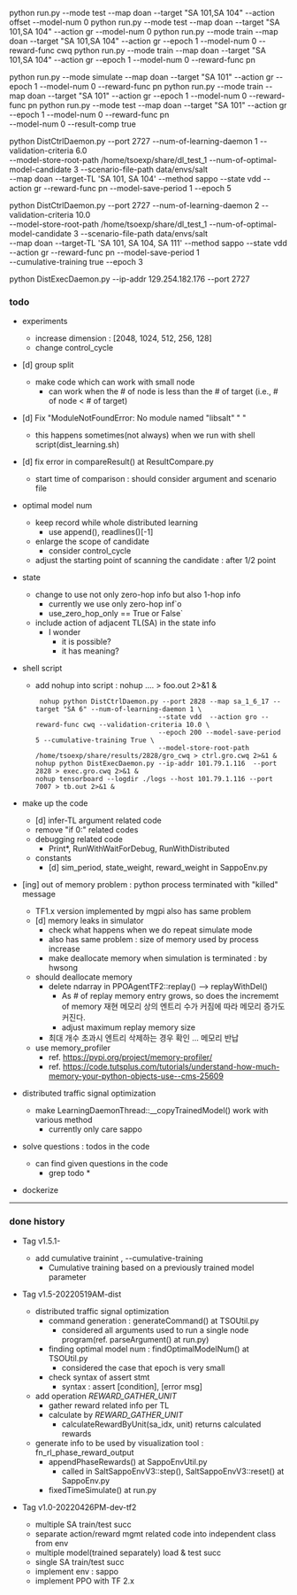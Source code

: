 

python run.py --mode test --map doan --target "SA 101,SA 104"  --action offset --model-num 0
python run.py --mode test --map doan --target "SA 101,SA 104"  --action gr --model-num 0
python run.py --mode train --map doan --target "SA 101,SA 104" --action gr --epoch 1 --model-num 0 --reward-func cwq
python run.py --mode train --map doan --target "SA 101,SA 104" --action gr --epoch 1 --model-num 0 --reward-func pn

python run.py --mode simulate --map doan --target "SA 101" --action gr --epoch 1 --model-num 0 --reward-func pn
python run.py --mode train --map doan --target "SA 101" --action gr --epoch 1 --model-num 0 --reward-func pn
python run.py --mode test --map doan --target "SA 101" --action gr --epoch 1 --model-num 0 --reward-func pn \
              --model-num 0 --result-comp true


python DistCtrlDaemon.py --port 2727 --num-of-learning-daemon 1 --validation-criteria 6.0 \
          --model-store-root-path /home/tsoexp/share/dl_test_1 --num-of-optimal-model-candidate 3 --scenario-file-path data/envs/salt \
          --map doan --target-TL 'SA 101, SA 104' --method sappo --state vdd --action gr --reward-func pn --model-save-period 1 --epoch 5

python DistCtrlDaemon.py --port 2727 --num-of-learning-daemon 2 --validation-criteria 10.0 \
          --model-store-root-path /home/tsoexp/share/dl_test_1 --num-of-optimal-model-candidate 3 --scenario-file-path data/envs/salt \
          --map doan --target-TL 'SA 101, SA 104, SA 111' --method sappo --state vdd --action gr --reward-func pn --model-save-period 1 \
          --cumulative-training true --epoch 3


python DistExecDaemon.py --ip-addr 129.254.182.176 --port 2727


### todo
* experiments
  * increase dimension : [2048, 1024, 512, 256, 128]
  * change control_cycle
  
* [d] group split
  * make code which can work with small node
    * can work when the # of node is less than the # of target (i.e., # of node < # of target)
    
* [d] Fix "ModuleNotFoundError: No module named "libsalt" " "
  * this happens sometimes(not always) when we run with shell script(dist_learning.sh)
  
* [d] fix error in compareResult() at ResultCompare.py
  * start time of comparison : should consider argument and scenario file

* optimal model num
  * keep record while whole distributed learning 
    * use append(), readlines()[-1] 
  * enlarge the scope of candidate
    * consider control_cycle
  * adjust the starting point of scanning the candidate : after 1/2 point

* state
  * change to use not only zero-hop info but also 1-hop info
    * currently we use only zero-hop inf`o
    * use_zero_hop_only == True or False`
  * include action of adjacent TL(SA) in the state info
    * I wonder
      * it is possible?
      * it has meaning?

* shell script
  * add nohup into script : nohup .... > foo.out 2>&1 &
    ```shell
     nohup python DistCtrlDaemon.py --port 2828 --map sa_1_6_17 --target "SA 6" --num-of-learning-daemon 1 \
                                   --state vdd  --action gro --reward-func cwq --validation-criteria 10.0 \
                                   --epoch 200 --model-save-period 5 --cumulative-training True \
                                   --model-store-root-path /home/tsoexp/share/results/2828/gro_cwq > ctrl.gro.cwq 2>&1 &
    nohup python DistExecDaemon.py --ip-addr 101.79.1.116  --port 2828 > exec.gro.cwq 2>&1 &
    nohup tensorboard --logdir ./logs --host 101.79.1.116 --port 7007 > tb.out 2>&1 &
    ```

* make up the code
  * [d] infer-TL argument related code
  * remove "if 0:" related codes
  * debugging related code 
    * Print*, RunWithWaitForDebug, RunWithDistributed
  * constants
    * [d] sim_period, state_weight, reward_weight in SappoEnv.py

* [ing] out of memory problem : python process terminated with "killed" message 
  * TF1.x version implemented by mgpi also has same problem
  * [d] memory leaks in simulator
    * check what happens when we do repeat simulate mode
    * also has same problem : size of memory used by process increase
    * make deallocate memory when simulation is terminated : by hwsong
  * should deallocate memory
    * delete ndarray in PPOAgentTF2::replay() --> replayWithDel()
      * As # of replay memory entry grows, so does the incrememt of memory  재현 메모리 상의 엔트리 수가 커짐에 따라 메모리 증가도 커진다.
      * adjust maximum replay memory size
    * 최대 개수 초과시 엔트리 삭제하는 경우 확인 ... 메모리 반납
  * use memory_profiler
    * ref. https://pypi.org/project/memory-profiler/
    * ref. https://code.tutsplus.com/tutorials/understand-how-much-memory-your-python-objects-use--cms-25609
    
* distributed traffic signal optimization
  * make LearningDaemonThread::__copyTrainedModel() work with various method
    * currently only care sappo

* solve questions :  todos in the code
  * can find given questions in the code
    * grep todo *
    
* dockerize

<hr>
  
### done history

* Tag v1.5.1-
  * add cumulative trainint ,  --cumulative-training 
    * Cumulative training based on a previously trained model parameter
    
* Tag v1.5-20220519AM-dist
  * distributed traffic signal optimization
    * command generation : generateCommand() at TSOUtil.py
      * considered all arguments used to run a single node program(ref. parseArgument() at run.py)
    * finding optimal model num : findOptimalModelNum() at TSOUtil.py
      * considered the case that epoch is very small 
    * check syntax of assert stmt
      * syntax : assert [condition], [error msg]
  * add operation _REWARD_GATHER_UNIT_
    * gather reward related info per TL
    * calculate by _REWARD_GATHER_UNIT_
      * calculateRewardByUnit(sa_idx, unit) returns calculated rewards
  * generate info to be used by visualization tool : fn_rl_phase_reward_output
    * appendPhaseRewards() at SappoEnvUtil.py
      * called in SaltSappoEnvV3::step(), SaltSappoEnvV3::reset() at SappoEnv.py
    * fixedTimeSimulate() at run.py

* Tag v1.0-20220426PM-dev-tf2
  * multiple SA train/test succ
  * separate action/reward mgmt related code into independent class from env
  * multiple model(trained separately) load & test succ
  * single SA train/test succ
  * implement env : sappo
  * implement PPO with TF 2.x

